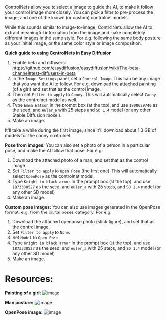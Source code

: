 ControlNets allow you to select a image to guide the AI, to make it follow your control image more closely. You can pick a filter to pre-process the image, and one of the known (or custom) controlnet models.

While this sounds similar to image-to-image, ControlNets allow the AI to extract meaningful information from the image and make completely different images in the same style. For e.g. following the same body posture as your initial image, or the same color style or image composition.

**Quick guide to using ControlNets in Easy Diffusion**
1. Enable beta and diffusers: https://github.com/easydiffusion/easydiffusion/wiki/The-beta-channel#test-diffusers-in-beta
2. In the `Image Settings` panel, set a `Control Image`. This can be any image that you want the AI to follow. For e.g. download the attached painting (of a girl) and set that as the control image.
3. Then set `Filter to apply` to `Canny`. This will automatically select `Canny` as the controlnet model as well.
4. Type `Emma Watson` in the prompt box (at the top), and use `1808629740` as the seed, and `euler_a` with 25 steps and `SD 1.4` model (or any other Stable Diffusion model).
5. Make an image.

It'll take a while during the first image, since it'll download about 1.3 GB of models for the canny controlnet.

**Pose from images:**
You can also set a photo of a person in a particular pose, and make the AI follow that pose. For e.g.
1. Download the attached photo of a man, and set that as the control image
2. Set `Filter to apply` to `Open Pose` (the first one). This will automatically select `OpenPose` as the controlnet model.
3. Type `Knight in black armor` in the prompt box (at the top), and use `1873330527` as the seed, and `euler_a` with 25 steps, and `SD 1.4` model (or any other SD model).
5. Make an image.

**Custom pose images:**
You can also use images generated in the OpenPose format, e.g. from the civitai poses category. For e.g.
1. Download the attached openpose photo (stick figure), and set that as the control image.
2. Set `Filter to apply` to `None`.
3. Set `Model` to `Open Pose`
4. Type `Knight in black armor` in the prompt box (at the top), and use `1873330527` as the seed, and `euler_a` with 25 steps, and `SD 1.4` model (or any other SD model).
5. Make an image.

# Resources:
**Painting of a girl:** 
![image](https://github.com/easydiffusion/easydiffusion/assets/844287/517c43a6-2253-4f92-a75b-b7f18a1e8581)

**Man posture:** 
![image](https://github.com/easydiffusion/easydiffusion/assets/844287/46783770-a596-4708-9821-1152c0c3c63a)

**OpenPose image:** 
![image](https://github.com/easydiffusion/easydiffusion/assets/844287/08d1c52c-7455-49fc-9651-352d062de7b9)
